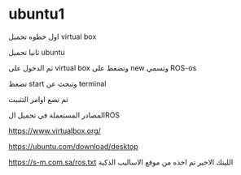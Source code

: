 # ubuntu1
اول خطوه تحميل virtual box

ثانيا تحميل ubuntu

ثم الدخول على  virtual box وتضغط على new وتسمي ROS-os

تضغظ start وتبحث عن terminal
 
ثم تضع اوامر التثبيت

المصادر المستعملة في تحميل الROS

https://www.virtualbox.org/

https://ubuntu.com/download/desktop

https://s-m.com.sa/ros.txt
اللينك الاخير تم اخذه من موقع الاساليب الذكية
